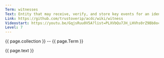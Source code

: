 ```yaml
---
Term: witnesses
Text: Entity that may receive, verify, and store key events for an identifier
Link: https://github.com/trustoverip/acdc/wiki/witness
Videostart: https://youtu.be/GqjsRuu0V5A?list=PLXVbQu7JH_LHVhs0rZ9Bb8ocyKlPljkaG&t=02m44s
Level: 7
---
```


{{ page.collection }} -- {{ page.Term }}

   {{ page.text }}

